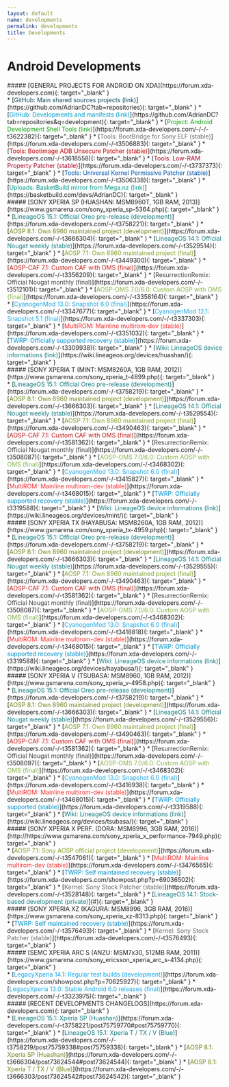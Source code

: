 ```yaml
---
layout: default
name: developments
permalink: developments
title: Developments
---
```


# Android Developments

<div class="cards">

<div class="card">
##### [GENERAL PROJECTS FOR ANDROID ON XDA](https://forum.xda-developers.com){: target="_blank" }
<div class="card-divider"></div>
* [<span style="color:#0E485D">GitHub: Main shared sources projects (link)</span>](https://github.com/AdrianDC?tab=repositories){: target="_blank" }
* [<span style="color:#009CCC">GitHub: Developments and manifests (link)</span>](https://github.com/AdrianDC?tab=repositories&q=development){: target="_blank" }
* [<span style="color:#129E12">Project: Android Development Shell Tools (link)</span>](https://forum.xda-developers.com/-/-/-t3622382){: target="_blank" }
* [<span style="color:#6E6B6A">Tools: BootBridge for Sony ELF (stable)</span>](https://forum.xda-developers.com/-/-t3506883){: target="_blank" }
* [<span style="color:#C30000">Tools: Bootimage ADB Unsecure Patcher (stable)</span>](https://forum.xda-developers.com/-/-t3618558){: target="_blank" }
* [<span style="color:#AA0027">Tools: Low-RAM Property Patcher (stable)</span>](https://forum.xda-developers.com/-/-t3737373){: target="_blank" }
* [<span style="color:#0055AA">Tools: Universal Kernel Permissive Patcher (stable)</span>](https://forum.xda-developers.com/-/-t3506338){: target="_blank" }
* [<span style="color:#009688">Uploads: BasketBuild mirror from Mega.nz (link)</span>](https://basketbuild.com/devs/AdrianDC){: target="_blank" }
</div>

<div class="card">
##### [SONY XPERIA SP (HUASHAN: MSM8960T, 1GB RAM, 2013)](https://www.gsmarena.com/sony_xperia_sp-5364.php){: target="_blank" }
<div class="card-divider"></div>
* [<span style="color:#167C80">LineageOS 15.1: Official Oreo pre-release (development)</span>](https://forum.xda-developers.com/-/-t3758221){: target="_blank" }
* [<span style="color:#6C881D">AOSP 8.1: Own 8960 maintained project (development)</span>](https://forum.xda-developers.com/-/-t3666304){: target="_blank" }
* [<span style="color:#167C80">LineageOS 14.1: Official Nougat weekly (stable)</span>](https://forum.xda-developers.com/-/-t3529514){: target="_blank" }
* [<span style="color:#82A12B">AOSP 7.1: Own 8960 maintained project (final)</span>](https://forum.xda-developers.com/-/-t3449300){: target="_blank" }
* [<span style="color:#C11C1C">AOSP-CAF 7.1: Custom CAF with OMS (final)</span>](https://forum.xda-developers.com/-/-t3356209){: target="_blank" }
* [<span style="color:#424141">ResurrectionRemix: Official Nougat monthly (final)</span>](https://forum.xda-developers.com/-/-t3512101){: target="_blank" }
* [<span style="color:#85B348">AOSP-OMS 7.0/6.0: Custom AOSP with OMS (final)</span>](https://forum.xda-developers.com/-/-t3358164){: target="_blank" }
* [<span style="color:#27AAE1">CyanogenMod 13.0: Snapshot 6.0 (final)</span>](https://forum.xda-developers.com/-/-t3347677){: target="_blank" }
* [<span style="color:#27AAE1">CyanogenMod 12.1: Snapshot 5.1 (final)</span>](https://forum.xda-developers.com/-/-t3337303){: target="_blank" }
* [<span style="color:#F72F2F">MultiROM: Mainline multirom-dev (stable)</span>](https://forum.xda-developers.com/-/-t3351032){: target="_blank" }
* [<span style="color:#0090CA">TWRP: Officially supported recovery (stable)</span>](https://forum.xda-developers.com/-/-t3309938){: target="_blank" }
* [<span style="color:#167C80">Wiki: LineageOS device informations (link)</span>](https://wiki.lineageos.org/devices/huashan/){: target="_blank" }
</div>

<div class="card">
##### [SONY XPERIA T (MINT: MSM8260A, 1GB RAM, 2012)](https://www.gsmarena.com/sony_xperia_t-4899.php){: target="_blank" }
<div class="card-divider"></div>
* [<span style="color:#167C80">LineageOS 15.1: Official Oreo pre-release (development)</span>](https://forum.xda-developers.com/-/-t3758219){: target="_blank" }
* [<span style="color:#6C881D">AOSP 8.1: Own 8960 maintained project (development)</span>](https://forum.xda-developers.com/-/-t3666303){: target="_blank" }
* [<span style="color:#167C80">LineageOS 14.1: Official Nougat weekly (stable)</span>](https://forum.xda-developers.com/-/-t3529554){: target="_blank" }
* [<span style="color:#82A12B">AOSP 7.1: Own 8960 maintained project (final)</span>](https://forum.xda-developers.com/-/-t3490463){: target="_blank" }
* [<span style="color:#C11C1C">AOSP-CAF 7.1: Custom CAF with OMS (final)</span>](https://forum.xda-developers.com/-/-t3581362){: target="_blank" }
* [<span style="color:#424141">ResurrectionRemix: Official Nougat monthly (final)</span>](https://forum.xda-developers.com/-/-t3508087){: target="_blank" }
* [<span style="color:#85B348">AOSP-OMS 7.0/6.0: Custom AOSP with OMS (final)</span>](https://forum.xda-developers.com/-/-t3468302){: target="_blank" }
* [<span style="color:#27AAE1">CyanogenMod 13.0: Snapshot 6.0 (final)</span>](https://forum.xda-developers.com/-/-t3415827){: target="_blank" }
* [<span style="color:#F72F2F">MultiROM: Mainline multirom-dev (stable)</span>](https://forum.xda-developers.com/-/-t3468015){: target="_blank" }
* [<span style="color:#0090CA">TWRP: Officially supported recovery (stable)</span>](https://forum.xda-developers.com/-/-t3319588){: target="_blank" }
* [<span style="color:#167C80">Wiki: LineageOS device informations (link)</span>](https://wiki.lineageos.org/devices/mint/){: target="_blank" }
</div>

<div class="card">
##### [SONY XPERIA TX (HAYABUSA: MSM8260A, 1GB RAM, 2012)](https://www.gsmarena.com/sony_xperia_tx-4959.php){: target="_blank" }
<div class="card-divider"></div>
* [<span style="color:#167C80">LineageOS 15.1: Official Oreo pre-release (development)</span>](https://forum.xda-developers.com/-/-t3758219){: target="_blank" }
* [<span style="color:#6C881D">AOSP 8.1: Own 8960 maintained project (development)</span>](https://forum.xda-developers.com/-/-t3666303){: target="_blank" }
* [<span style="color:#167C80">LineageOS 14.1: Official Nougat weekly (stable)</span>](https://forum.xda-developers.com/-/-t3529555){: target="_blank" }
* [<span style="color:#82A12B">AOSP 7.1: Own 8960 maintained project (final)</span>](https://forum.xda-developers.com/-/-t3490463){: target="_blank" }
* [<span style="color:#C11C1C">AOSP-CAF 7.1: Custom CAF with OMS (final)</span>](https://forum.xda-developers.com/-/-t3581362){: target="_blank" }
* [<span style="color:#424141">ResurrectionRemix: Official Nougat monthly (final)</span>](https://forum.xda-developers.com/-/-t3508087){: target="_blank" }
* [<span style="color:#85B348">AOSP-OMS 7.0/6.0: Custom AOSP with OMS (final)</span>](https://forum.xda-developers.com/-/-t3468302){: target="_blank" }
* [<span style="color:#27AAE1">CyanogenMod 13.0: Snapshot 6.0 (final)</span>](https://forum.xda-developers.com/-/-t3418818){: target="_blank" }
* [<span style="color:#F72F2F">MultiROM: Mainline multirom-dev (stable)</span>](https://forum.xda-developers.com/-/-t3468015){: target="_blank" }
* [<span style="color:#0090CA">TWRP: Officially supported recovery (stable)</span>](https://forum.xda-developers.com/-/-t3319588){: target="_blank" }
* [<span style="color:#167C80">Wiki: LineageOS device informations (link)</span>](https://wiki.lineageos.org/devices/hayabusa/){: target="_blank" }
</div>

<div class="card">
##### [SONY XPERIA V (TSUBASA: MSM8960, 1GB RAM, 2012)](https://www.gsmarena.com/sony_xperia_v-4958.php){: target="_blank" }
<div class="card-divider"></div>
* [<span style="color:#167C80">LineageOS 15.1: Official Oreo pre-release (development)</span>](https://forum.xda-developers.com/-/-t3758219){: target="_blank" }
* [<span style="color:#6C881D">AOSP 8.1: Own 8960 maintained project (development)</span>](https://forum.xda-developers.com/-/-t3666303){: target="_blank" }
* [<span style="color:#167C80">LineageOS 14.1: Official Nougat weekly (stable)</span>](https://forum.xda-developers.com/-/-t3529556){: target="_blank" }
* [<span style="color:#82A12B">AOSP 7.1: Own 8960 maintained project (final)</span>](https://forum.xda-developers.com/-/-t3490463){: target="_blank" }
* [<span style="color:#C11C1C">AOSP-CAF 7.1: Custom CAF with OMS (final)</span>](https://forum.xda-developers.com/-/-t3581362){: target="_blank" }
* [<span style="color:#424141">ResurrectionRemix: Official Nougat monthly (final)</span>](https://forum.xda-developers.com/-/-t3508097){: target="_blank" }
* [<span style="color:#85B348">AOSP-OMS 7.0/6.0: Custom AOSP with OMS (final)</span>](https://forum.xda-developers.com/-/-t3468302){: target="_blank" }
* [<span style="color:#27AAE1">CyanogenMod 13.0: Snapshot 6.0 (final)</span>](https://forum.xda-developers.com/-/-t3416938){: target="_blank" }
* [<span style="color:#F72F2F">MultiROM: Mainline multirom-dev (stable)</span>](https://forum.xda-developers.com/-/-t3468015){: target="_blank" }
* [<span style="color:#0090CA">TWRP: Officially supported (stable)</span>](https://forum.xda-developers.com/-/-t3319588){: target="_blank" }
* [<span style="color:#167C80">Wiki: LineageOS device informations (link)</span>](https://wiki.lineageos.org/devices/tsubasa/){: target="_blank" }
</div>

<div class="card">
##### [SONY XPERIA X PERF. (DORA: MSM8996, 3GB RAM, 2016)](http://https://www.gsmarena.com/sony_xperia_x_performance-7949.php){: target="_blank" }
<div class="card-divider"></div>
* [<span style="color:#82A12B">AOSP 7.1: Sony AOSP official project (development)</span>](https://forum.xda-developers.com/-/-t3547061){: target="_blank" }
* [<span style="color:#F72F2F">MultiROM: Mainline multirom-dev (stable)</span>](https://forum.xda-developers.com/-/-t3476565){: target="_blank" }
* [<span style="color:#0090CA">TWRP: Self maintained recovery (stable)</span>](https://forum.xda-developers.com/showpost.php?p=69036502){: target="_blank" }
* [<span style="color:#6E6B6A">Kernel: Sony Stock Patcher (stable)</span>](https://forum.xda-developers.com/-/-t3528148){: target="_blank" }
* [<span style="color:#167C80">LineageOS 14.1: Stock-based development (private)</span>](#){: target="_blank" }
</div>

<div class="card">
##### [SONY XPERIA XZ (KAGURA: MSM8996, 3GB RAM, 2016)](https://www.gsmarena.com/sony_xperia_xz-8313.php){: target="_blank" }
<div class="card-divider"></div>
* [<span style="color:#0090CA">TWRP: Self maintained recovery (stable)</span>](https://forum.xda-developers.com/-/-t3576493){: target="_blank" }
* [<span style="color:#6E6B6A">Kernel: Sony Stock Patcher (stable)</span>](https://forum.xda-developers.com/-/-t3576493){: target="_blank" }
</div>

<div class="card">
##### [SEMC XPERIA ARC S (ANZU: MSM7x30, 512MB RAM, 2011)](https://www.gsmarena.com/sony_ericsson_xperia_arc_s-4134.php){: target="_blank" }
<div class="card-divider"></div>
* [<span style="color:#0DA8EF">LegacyXperia 14.1: Regular test builds (development)</span>](https://forum.xda-developers.com/showpost.php?p=70625927){: target="_blank" }
* [<span style="color:#27AAE1">LegacyXperia 13.0: Stable Android 6.0 releases (final)</span>](https://forum.xda-developers.com/-/-t3323975){: target="_blank" }
</div>

<div class="card">
##### [RECENT DEVELOPMENTS CHANGELOGS](https://forum.xda-developers.com){: target="_blank" }
<div class="card-divider"></div>
* [<span style="color:#167C80">LineageOS 15.1: Xperia SP (Huashan)</span>](https://forum.xda-developers.com/-/-t3758221/post75759770#post75759770){: target="_blank" }
* [<span style="color:#167C80">LineageOS 15.1: Xperia T / TX / V (Blue)</span>](https://forum.xda-developers.com/-/-t3758219/post75759338#post75759338){: target="_blank" }
* [<span style="color:#6C881D">AOSP 8.1: Xperia SP (Huashan)</span>](https://forum.xda-developers.com/-/-t3666304/post73624544#post73624544){: target="_blank" }
* [<span style="color:#6C881D">AOSP 8.1: Xperia T / TX / V (Blue)</span>](https://forum.xda-developers.com/-/-t3666303/post73624542#post73624542){: target="_blank" }
</div>

</div>
